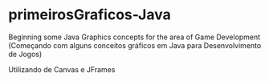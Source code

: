 # primeirosGraficos-Java
Beginning some Java Graphics concepts for the area of Game Development 
(Começando com alguns conceitos gráficos em Java para Desenvolvimento de Jogos)

Utilizando de Canvas e JFrames

